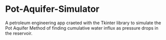 # Pot-Aquifer-Simulator
A petroleum engineering app craeted with the Tkinter library to simulate the Pot Aquifer Method of finding cumulative water influx  as pressure drops in the reservoir.

